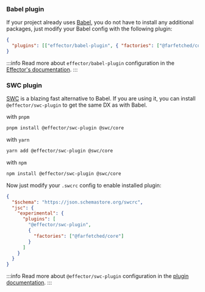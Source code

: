 ### Babel plugin

If your project already uses [Babel](https://babeljs.io/), you do not have to install any additional packages, just modify your Babel config with the following plugin:

```json
{
  "plugins": [["effector/babel-plugin", { "factories": ["@farfetched/core"] }]]
}
```

:::info
Read more about `effector/babel-plugin` configuration in the [Effector's documentation](https://effector.now.sh/docs/api/effector/babel-plugin).
:::

### SWC plugin

[SWC](https://swc.rs) is a blazing fast alternative to Babel. If you are using it, you can install `@effector/swc-plugin` to get the same DX as with Babel.

with `pnpm`

```sh
pnpm install @effector/swc-plugin @swc/core
```

with `yarn`

```sh
yarn add @effector/swc-plugin @swc/core
```

with `npm`

```sh
npm install @effector/swc-plugin @swc/core
```

Now just modify your `.swcrc` config to enable installed plugin:

```json
{
  "$schema": "https://json.schemastore.org/swcrc",
  "jsc": {
    "experimental": {
      "plugins": [
        "@effector/swc-plugin",
        {
          "factories": ["@farfetched/core"]
        }
      ]
    }
  }
}
```

:::info
Read more about `@effector/swc-plugin` configuration in the [plugin documentation](https://github.com/effector/swc-plugin).
:::
